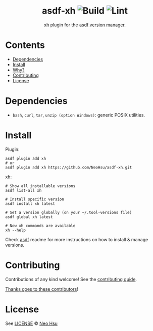 <div align="center">

# asdf-xh ![Build](https://github.com/NeoHsu/asdf-xh/workflows/Build/badge.svg) ![Lint](https://github.com/NeoHsu/asdf-xh/workflows/Lint/badge.svg)

[xh](https://github.com/ducaale/xh) plugin for the [asdf version manager](https://asdf-vm.com).

</div>

# Contents

- [Dependencies](#dependencies)
- [Install](#install)
- [Why?](#why)
- [Contributing](#contributing)
- [License](#license)

# Dependencies

- `bash`, `curl`, `tar`, `unzip (option Windows)`: generic POSIX utilities.

# Install

Plugin:

```shell
asdf plugin add xh
# or
asdf plugin add xh https://github.com/NeoHsu/asdf-xh.git
```

xh:

```shell
# Show all installable versions
asdf list-all xh

# Install specific version
asdf install xh latest

# Set a version globally (on your ~/.tool-versions file)
asdf global xh latest

# Now xh commands are available
xh --help
```

Check [asdf](https://github.com/asdf-vm/asdf) readme for more instructions on how to
install & manage versions.

# Contributing

Contributions of any kind welcome! See the [contributing guide](contributing.md).

[Thanks goes to these contributors](https://github.com/NeoHsu/asdf-xh/graphs/contributors)!

# License

See [LICENSE](LICENSE) © [Neo Hsu](https://github.com/NeoHsu/)
